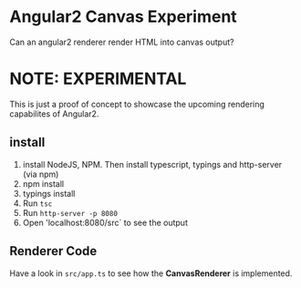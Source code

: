 # Angular2 Canvas Experiment

Can an angular2 renderer render HTML into canvas output?

# NOTE: EXPERIMENTAL

This is just a proof of concept to showcase the upcoming rendering capabilites of Angular2.

## install
1. install NodeJS, NPM. Then install typescript, typings and http-server (via npm)
1. npm install
1. typings install
1. Run `tsc`
1. Run `http-server -p 8080`
1. Open 'localhost:8080/src` to see the output

## Renderer Code
Have a look in `src/app.ts` to see how the **CanvasRenderer** is implemented.
